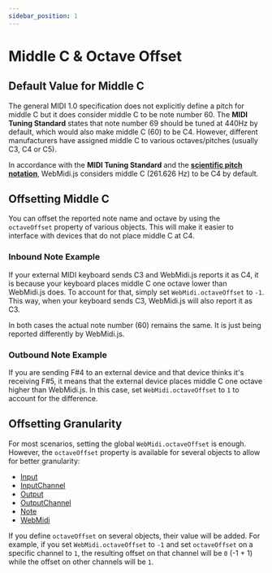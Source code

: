 ```yaml
---
sidebar_position: 1
---
```


# Middle C & Octave Offset

## Default Value for Middle C

The general MIDI 1.0 specification does not explicitly define a pitch for middle C but it does 
consider middle C to be note number 60. The **MIDI Tuning Standard** states that note number 69
should be tuned at 440Hz by default, which would also make middle C (60) to be C4. However, 
different manufacturers have assigned middle C to various octaves/pitches (usually C3, C4 or C5).

In accordance with the **MIDI Tuning Standard** and the 
[**scientific pitch notation**](https://en.wikipedia.org/wiki/Scientific_pitch_notation), WebMidi.js 
considers middle C (261.626 Hz) to be C4 by default.

## Offsetting Middle C

You can offset the reported note name and octave by using the `octaveOffset` property of various 
objects. This will make it easier to interface with devices that do not place middle C at C4.

### Inbound Note Example

If your external MIDI keyboard sends C3 and WebMidi.js reports it as C4, it is because your keyboard
places middle C one octave lower than WebMidi.js does. To account for that, simply set 
`WebMidi.octaveOffset` to `-1`. This way, when your keyboard sends C3, WebMidi.js will also report 
it as C3.

In both cases the actual note number (60) remains the same. It is just being reported differently by
WebMidi.js.

### Outbound Note Example

If you are sending F#4 to an external device and that device thinks it's receiving F#5, it means
that the external device places middle C one octave higher than WebMidi.js. In this case, set 
`WebMidi.octaveOffset` to `1` to account for the difference.

## Offsetting Granularity

For most scenarios, setting the global `WebMidi.octaveOffset` is enough. However, the `octaveOffset`
property is available for several objects to allow for better granularity:

* [Input](https://webmidijs.org/api/classes/InputChannel)
* [InputChannel](https://webmidijs.org/api/classes/InputChannel)
* [Output](https://webmidijs.org/api/classes/Output)
* [OutputChannel](https://webmidijs.org/api/classes/OutputChannel)
* [Note](https://webmidijs.org/api/classes/Note)
* [WebMidi](https://webmidijs.org/api/classes/WebMidi)

If you define `octaveOffset` on several objects, their value will be added. For example, if you 
set `WebMidi.octaveOffset` to `-1` and set `octaveOffset` on a specific channel to `1`, the 
resulting offset on that channel will be `0` (-1 + 1) while the offset on other channels will be 
`1`.
